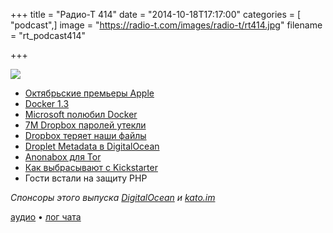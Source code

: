 +++
title = "Радио-Т 414"
date = "2014-10-18T17:17:00"
categories = [ "podcast",]
image = "https://radio-t.com/images/radio-t/rt414.jpg"
filename = "rt_podcast414"

+++

![](https://radio-t.com/images/radio-t/rt414.jpg)

* [Октябрьские премьеры Apple](http://geektimes.ru/post/240358/)
* [Docker 1.3](https://blog.docker.com/2014/10/docker-1-3-signed-images-process-injection-security-options-mac-shared-directories/)
* [Microsoft полюбил Docker](http://www.forbes.com/sites/benkepes/2014/10/15/the-end-of-the-docker-buts-microsoft-to-enable-windows-docker-containers/)
* [7M Dropbox паролей утекли](http://arstechnica.com/security/2014/10/7-million-dropbox-usernamepassword-pairs-apparently-leaked/)
* [Dropbox теряет наши файлы](http://prsm.tc/cqMJm8)
* [Droplet Metadata в DigitalOcean](https://www.digitalocean.com/community/tutorials/an-introduction-to-droplet-metadata)
* [Аnonabox для Tor](https://www.kickstarter.com/projects/augustgermar/anonabox-a-tor-hardware-router)
* [Как выбрасывают с Kickstarter](http://www.theguardian.com/technology/2014/oct/17/anonymous-router-anonabox-suspended-kickstarter-campaign-backlash)
* Гости встали на защиту PHP

_Спонсоры этого выпуска [DigitalOcean](https://www.digitalocean.com) и [kato.im](https://kato.im)_

[аудио](https://cdn.radio-t.com/rt_podcast414.mp3) • [лог чата](http://chat.radio-t.com/logs/radio-t-414.html)
<audio src="https://cdn.radio-t.com/rt_podcast414.mp3" preload="none"></audio>
